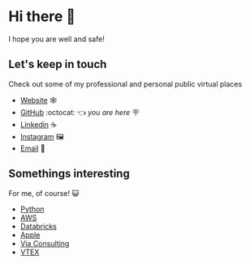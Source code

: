 # Hi there 👋

I hope you are well and safe!

## Let's keep in touch

Check out some of my professional and personal public virtual places

- [Website](http://mbiemann.com) 🕸️
- [GitHub](https://github.com/mbiemann) :octocat: 👈 *you are here* 🪧
- [Linkedin](https://www.linkedin.com/in/mbiemann) ☕
- [Instagram](https://www.instagram.com/mbiemann) 🖼️
- [Email](mailto:mbiemann@gmail.com) 📧

## Somethings interesting

For me, of course! 😺

- [Python](Python.md)
- [AWS](AWS.md)
- [Databricks](Databricks.md)
- [Apple](https://www.apple.com)
- [Via Consulting](https://www.viaconsulting.com.br)
- [VTEX](https://www.vtex.com)
